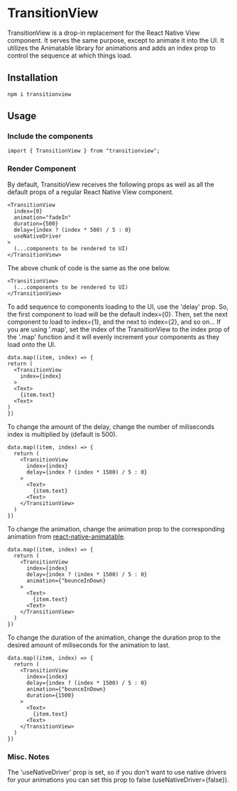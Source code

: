 # TransitionView

TransitionView is a drop-in replacement for the React Native View component. It serves the same purpose, except to animate it into the UI. It utilizes the Animatable library for animations and adds an index prop to control the sequence at which things load.

## Installation

```
npm i transitionview
```

## Usage

### Include the components

```
import { TransitionView } from "transitionview";
```

### Render Component

By default, TransitioView receives the following props as well as all the default props of a regular React Native View component.

```
<TransitionView
  index={0}
  animation="fadeIn"
  duration={500}
  delay={index ? (index * 500) / 5 : 0}
  useNativeDriver
>
  (...components to be rendered to UI)
</TransitionView>
```

The above chunk of code is the same as the one below.

```
<TransitionView>
  (...components to be rendered to UI)
</TransitionView>
```

To add sequence to components loading to the UI, use the 'delay' prop. So, the first component to load will be the default index={0}. Then, set the next component to load to index={1}, and the next to index={2}, and so on... If you are using '.map', set the index of the TransitionView to the index prop of the '.map' function and it will evenly increment your components as they load onto the UI.

```
data.map((item, index) => {
return (
  <TransitionView
    index={index}
  >
  <Text>
    {item.text}
  <Text>
)
})
```

To change the amount of the delay, change the number of miliseconds index is multiplied by (default is 500).

```
data.map((item, index) => {
  return (
    <TransitionView
      index={index}
      delay={index ? (index * 1500) / 5 : 0}
    >
      <Text>
        {item.text}
      <Text>
    </TransitionView>
  )
})
```

To change the animation, change the animation prop to the corresponding animation from [react-native-animatable](https://github.com/oblador/react-native-animatable "react-native-animatable github").

```
data.map((item, index) => {
  return (
    <TransitionView
      index={index}
      delay={index ? (index * 1500) / 5 : 0}
      animation={"bounceInDown}
    >
      <Text>
        {item.text}
      <Text>
    </TransitionView>
  )
})
```

To change the duration of the animation, change the duration prop to the desired amount of miliseconds for the animation to last.

```
data.map((item, index) => {
  return (
    <TransitionView
      index={index}
      delay={index ? (index * 1500) / 5 : 0}
      animation={"bounceInDown}
      duration={1500}
    >
      <Text>
        {item.text}
      <Text>
    </TransitionView>
  )
})
```

### Misc. Notes

The 'useNativeDriver' prop is set, so if you don't want to use native drivers for your animations you can set this prop to false (useNativeDriver={false}).
